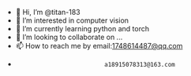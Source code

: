 - 👋 Hi, I’m @titan-183
- 👀 I’m interested in computer vision
- 🌱 I’m currently learning python and torch
- 💞️ I’m looking to collaborate on ...
- 📫 How to reach me by email:1748614487@qq.com 
-                              a18915078313@163.com

<!---
titan-183/titan-183 is a ✨ special ✨ repository because its `README.md` (this file) appears on your GitHub profile.
You can click the Preview link to take a look at your changes.
--->
